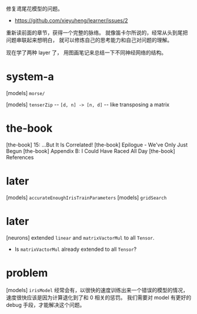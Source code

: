 修复鸢尾花模型的问题。

- https://github.com/xieyuheng/learner/issues/2

重新读前面的章节，获得一个完整的脉络。
就像笛卡尔所说的，经常从头到尾把问题串联起来想明白，
就可以修炼自己的思考能力和自己对问题的理解。

现在学了两种 layer 了，
用图画笔记来总结一下不同神经网络的结构。

# system-a

[models] `morse/`

[models] `tenserZip` -- `[d, n] -> [n, d]` -- like transposing a matrix

# the-book

[the-book] 15: …But It Is Correlated!
[the-book] Epilogue - We've Only Just Begun
[the-book] Appendix B: I Could Have Raced All Day
[the-book] References

# later

[models] `accurateEnoughIrisTrainParameters`
[models] `gridSearch`

# later

[neurons] extended `linear` and `matrixVactorMul` to all `Tensor`.

- Is `matrixVactorMul` already extended to all `Tensor`?

# problem

[models] `irisModel` 经常会有，以很快的速度训练出来一个错误的模型的情况，
速度很快应该是因为计算退化到了和 0 相关的惩罚。
我们需要对 model 有更好的 debug 手段，才能解决这个问题。
